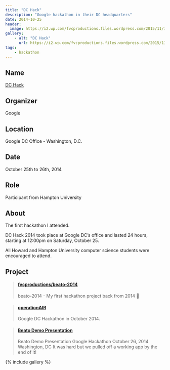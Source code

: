 ```yaml
---
title: "DC Hack"
description: "Google hackathon in their DC headquarters"
date: 2014-10-25
header:
  image: https://i2.wp.com/fvcproductions.files.wordpress.com/2015/11/img_0406.jpg?w=746&h=995&crop&ssl=1&zoom=2
gallery:
    - alt: "DC Hack"
      url: https://i2.wp.com/fvcproductions.files.wordpress.com/2015/11/img_0406.jpg?w=746&h=995&crop&ssl=1&zoom=2
tags:
    - hackathon
---
```


## Name

<a title="DCHack" href="https://huacm.wordpress.com/2014/10/28/dchack-2014/" target="_blank" rel="noopener">DC Hack</a>

## Organizer

Google

## Location

Google DC Office - Washington, D.C.

## Date

October 25th to 26th, 2014

## Role

Participant from Hampton University

## About

The first hackathon I attended.

DC Hack 2014 took place at Google DC’s office and lasted 24 hours, starting at 12:00pm on Saturday, October 25.

All Howard and Hampton University computer science students were encouraged to attend.

## Project

<blockquote class="embedly-card"><h4><a href="https://github.com/fvcproductions/beato-2014">fvcproductions/beato-2014</a></h4><p>beato-2014 - My first hackathon project back from 2014 👼</p></blockquote>

<blockquote class="embedly-card"><h4><a href="https://fvcproductions.com/portfolio/2014/10/26/operation-air/">operationAIR</a></h4><p>Google DC Hackathon in October 2014.</p></blockquote>

<blockquote class="embedly-card"><h4><a href="https://speakerdeck.com/fvcproductions/beato-demo-presentation">Beato Demo Presentation</a></h4><p>Beato Demo Presentation Google Hackathon October 26, 2014 Washington, DC It was hard but we pulled off a working app by the end of it!</p></blockquote>

{% include gallery %}
